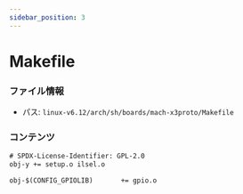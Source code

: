```yaml
---
sidebar_position: 3
---
```

# Makefile

### ファイル情報

- パス: `linux-v6.12/arch/sh/boards/mach-x3proto/Makefile`

### コンテンツ

```txt
# SPDX-License-Identifier: GPL-2.0
obj-y += setup.o ilsel.o

obj-$(CONFIG_GPIOLIB)		+= gpio.o

```
